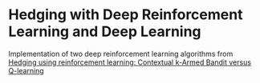 # Hedging with Deep Reinforcement Learning and Deep Learning
Implementation of two deep reinforcement learning algorithms from [Hedging using reinforcement learning: Contextual k-Armed Bandit versus Q-learning](https://arxiv.org/abs/2007.01623)
